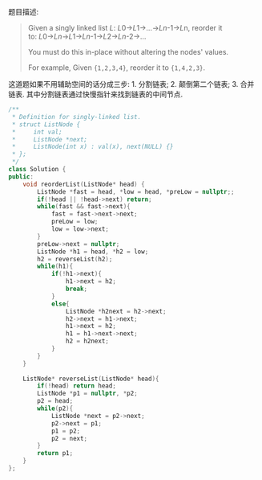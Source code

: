 题目描述:

> Given a singly linked list *L*: *L*0→*L*1→…→*Ln*-1→*L*n,
> reorder it to: *L*0→*Ln*→*L*1→*Ln*-1→*L*2→*Ln*-2→…
>
> You must do this in-place without altering the nodes' values.
>
> For example,
> Given `{1,2,3,4}`, reorder it to `{1,4,2,3}`.

这道题如果不用辅助空间的话分成三步: 1. 分割链表; 2. 颠倒第二个链表; 3. 合并链表. 其中分割链表通过快慢指针来找到链表的中间节点.

```c++
/**
 * Definition for singly-linked list.
 * struct ListNode {
 *     int val;
 *     ListNode *next;
 *     ListNode(int x) : val(x), next(NULL) {}
 * };
 */
class Solution {
public:
    void reorderList(ListNode* head) {
        ListNode *fast = head, *low = head, *preLow = nullptr;;
        if(!head || !head->next) return;
        while(fast && fast->next){
            fast = fast->next->next;
            preLow = low;
            low = low->next;
        }
        preLow->next = nullptr;
        ListNode *h1 = head, *h2 = low;
        h2 = reverseList(h2);
        while(h1){
            if(!h1->next){
                h1->next = h2;
                break;
            }
            else{
                ListNode *h2next = h2->next;
                h2->next = h1->next;
                h1->next = h2;
                h1 = h1->next->next;
                h2 = h2next;
            }
        }
    }
    
    ListNode* reverseList(ListNode* head){
        if(!head) return head;
        ListNode *p1 = nullptr, *p2;
        p2 = head;
        while(p2){
            ListNode *next = p2->next;
            p2->next = p1;
            p1 = p2;
            p2 = next;
        }
        return p1;
    }
};
```

